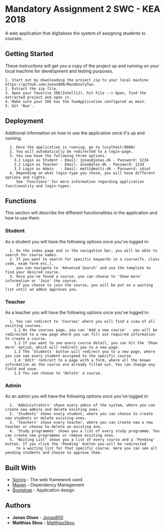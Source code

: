 # Mandatory Assignment 2 SWC - KEA 2018

A web application that digitalises the system of assigning students to courses.

## Getting Started

These instructions will get you a copy of the project up and running on your local machine for development and testing purposes.
  ```
  1. Start out by downloading the project zip to your local machine https://github.com/Jonas800/MandatoryTwo.
  2. Extract the zip file.
  3. Open your favorite IDE(IntelliJ), hit File --> Open, find the extracted project and open it.
  4. Make sure your IDE has the TwoApplication configured as main.
  5. Hit 'Run'.
  ```

## Deployment

Additional information on how to use the application once it's up and running.
```
  1. Once the application is running, go to localhost:8080/
  2. You will automatically be redirected to a login-page.
  3. You now have the following three options.
    3.1 Login as Student - Email: jonas@jonas.dk - Password: 1234
    3.2 Login as Teacher - Email: alex@alex.dk - Password: 1234
    3.3 Login as Admin   - Email: matti@matti.dk - Password: idiot
  4. Depending on what login-type you chose, you will have different options and rights.
     See 'Functions' for more information regarding application functionality and login-types.
```

## Functions

This section will describe the different functionalities in the application and how to use them.

### Student

As a student you will have the following options once you've logged in:

```
  1. On the index page and in the navigation bar, you will be able to search for course names.
  2. If you want to search for specific keywords in a course(fx. class code, exam form etc.),
     you can navigate to 'Advanced Search' and use the template to find your desired course.
  3. Once you've found a course, you can choose to 'Show more' information or 'Join' the course.
     If you choose to join the course, you will be put on a waiting list until an admin approves you.
```

### Teacher

As a teacher you will have the following options once you've logged in:

```
  1. You can redirect to 'Courses' where you will find a view of all existing courses.
    1.1 On the courses page, you can 'Add a new course' - you will be redirected to a new page where you can fill out required information to create a course.
    1.2 If you want to see every course detail, you can hit the 'Show more' option, which will redirect you to a new page.
    1.3 The 'Students' button will redirect you to a new page, where you can see every student assigned to the specific course.
    1.4 'Edit' redirect to a page with a form, where all the known information on the course are already filled out. You can change any field and save.
    1.5 You can choose to 'Delete' a course.
```

### Admin

As an admin you will have the following options once you've logged in:

```
  1. 'Administrators' shows every admin of the system, where you can create new admins and delete existing ones.
  2. 'Students' shows every student, where you can choose to create new students or delete existing ones.
  3. 'Teachers' shows every teacher, where you can create new a new teacher or choose to delete an existing one.
  4. 'Study programmes' shows you a list of every study programme. You can create new programmes or remove existing ones.
  5. 'Waiting List' shows you a list of every course and a 'Pending' button. If you click the 'Pending' button you will be redirected
     to a waiting list for that specific course. Here you can see all pending students and choose to approve them.
```

## Built With

* [Spring](https://spring.io/) - The web framework used
* [Maven](https://maven.apache.org/) - Dependency Management
* [Bootstrap](https://getbootstrap.com/) - Application design

## Authors

* **Jonas Olsen** - [Jonas800](https://github.com/Jonas800)
* **Matthias Skou** - [MatthiasSkou](https://github.com/MatthiasSkou)

